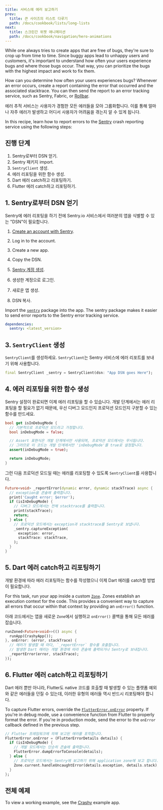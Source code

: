 ```yaml
---
title: 서비스에 에러 보고하기
prev:
  title: 큰 사이즈의 리스트 다루기
  path: /docs/cookbook/lists/long-lists
next:
  title: 스크린간 위젯 애니메이션
  path: /docs/cookbook/navigation/hero-animations
---
```


While one always tries to create apps that are free of bugs,
they're sure to crop up from time to time.
Since buggy apps lead to unhappy users and customers,
it's important to understand how often your users
experience bugs and where those bugs occur.
That way, you can prioritize the bugs with the
highest impact and work to fix them.

How can you determine how often your users experiences bugs?
Whenever an error occurs, create a report containing the
error that occurred and the associated stacktrace.
You can then send the report to an error tracking
service, such as Sentry, Fabric, or [Rollbar][].

에러 추적 서비스는 사용자가 경험한 모든 에러들을 모아 그룹화합니다. 
이를 통해 얼마나 자주 에러가 발생하고 어디서 사용자가 어려움을 겪는지 알 수 있게 됩니다.

In this recipe, learn how to report errors to the
[Sentry][] crash reporting service using
the following steps:

## 진행 단계

  1. Sentry로부터 DSN 얻기.
  2. Sentry 패키지 import.
  3. `SentryClient` 생성.
  4. 에러 리포팅을 위한 함수 생성.
  5. Dart 에러 catch하고 리포팅하기.
  6. Flutter 에러 catch하고 리포팅하기.

## 1. Sentry로부터 DSN 얻기

Sentry에 에러 리포팅을 하기 전에 Sentry.io 서비스에서 
여러분의 앱을 식별할 수 있는 "DSN"이 필요합니다.

  1. [Create an account with Sentry][].
  2. Log in to the account.
  3. Create a new app.
  4. Copy the DSN.

  1. [Sentry 계정 생성](https://sentry.io/signup/).
  2. 생성한 계정으로 로그인.
  3. 새로운 앱 생성.
  4. DSN 복사.

Import the [`sentry`][] package into the app.
The sentry package makes it easier to send
error reports to the Sentry error tracking service.

```yaml
dependencies:
  sentry: <latest_version>
```

## 3. `SentryClient` 생성

`SentryClient`를 생성하세요. `SentryClient`는 Sentry 
서비스에 에러 리포트를 보내기 위해 사용합니다.

<!-- skip -->
```dart
final SentryClient _sentry = SentryClient(dsn: "App DSN goes Here");
```

## 4. 에러 리포팅을 위한 함수 생성

Sentry 설정이 완료되면 이제 에러 리포팅을 할 수 있습니다. 
개발 단계에서는 에러 리포팅을 할 필요가 없기 때문에, 우선 디버그 모드인지 프로덕션 모드인지 구분할 수 있는 함수를 만드세요.

<!-- skip -->
```dart
bool get isInDebugMode {
  // 기본적으로 프로덕션 모드라고 가정합니다.
  bool inDebugMode = false;

  // Assert 표현식은 개발 단계에서만 사용되며, 프로덕션 모드에서는 무시됩니다.
  // 그러므로 이 코드는 개발 단계에서만 'inDebugMode'를 true로 설정합니다.
  assert(inDebugMode = true);

  return inDebugMode;
}
```

그런 다음 프로덕션 모드일 때는 에러를 리포팅할 수 있도록 `SentryClient`를 사용합니다.

<!-- skip -->
```dart
Future<void> _reportError(dynamic error, dynamic stackTrace) async {
  // exception을 콘솔에 출력합니다.
  print('Caught error: $error');
  if (isInDebugMode) {
    // 디버그 모드에서는 전체 stacktrace를 출력합니다.
    print(stackTrace);
    return;
  } else {
    // 프로덕션 모드에서는 exception과 stacktrace를 Sentry로 보냅니다.
    _sentry.captureException(
      exception: error,
      stackTrace: stackTrace,
    );
  }
}
```

## 5. Dart 에러 catch하고 리포팅하기

개발 환경에 따라 에러 리포팅하는 함수를 작성했으니 이제 Dart 에러를 catch할 방법이 필요합니다.

For this task, run your app inside a custom [`Zone`][].
Zones establish an execution context for the code.
This provides a convenient way to capture all errors
that occur within that context by providing an `onError()`
function.

아래 코드에서는 앱을 새로운 `Zone`에서 실행하고 
`onError()` 콜백을 통해 모든 에러를 잡습니다.

<!-- skip -->
```dart
runZoned<Future<void>>(() async {
  runApp(CrashyApp());
}, onError: (error, stackTrace) {
  // 에러가 발생할 때 마다, `_reportError` 함수를 호출합니다.
  // 발생한 Dart 에러는 개발 환경에 따라 콘솔에 출력되거나 Sentry로 보내집니다.
  _reportError(error, stackTrace);
});
```

## 6. Flutter 에러 catch하고 리포팅하기

Dart 에러 뿐만 아니라, Flutter도 native 코드를 
호출할 때 발생할 수 있는 플랫폼 예외와 같은 에러들을 던질 수 있는데,
이러한 유형의 에러들 역시 반드시 리포팅해야 합니다.

To capture Flutter errors,
override the [`FlutterError.onError`][] property.
If you're in debug mode, use a convenience function
from Flutter to properly format the error.
If you're in production mode, send the error to the
`onError` callback defined in the previous step.

<!-- skip -->
```dart
// Flutter 프레임워크에 의해 보고된 에러를 포착합니다.
FlutterError.onError = (FlutterErrorDetails details) {
  if (isInDebugMode) {
    // 개발 모드에서는 단순히 콘솔에 출력합니다.
    FlutterError.dumpErrorToConsole(details);
  } else {
    // 프로덕션 모드에서는 Sentry에 보고하기 위해 application zone에 보고 합니다.
    Zone.current.handleUncaughtError(details.exception, details.stack);
  }
};
```

## 전체 예제

To view a working example,
see the [Crashy][] example app.


[Crashy]: {{site.github}}/flutter/crashy
[Create an account with Sentry]: https://sentry.io/signup/
[`FlutterError.onError`]: {{site.api}}/flutter/foundation/FlutterError/onError.html
[Rollbar]: https://rollbar.com/
[Sentry]: https://sentry.io/welcome/
[`sentry`]: {{site.pub-pkg}}/sentry
[`Zone`]: {{site.api}}/flutter/dart-async/Zone-class.html
